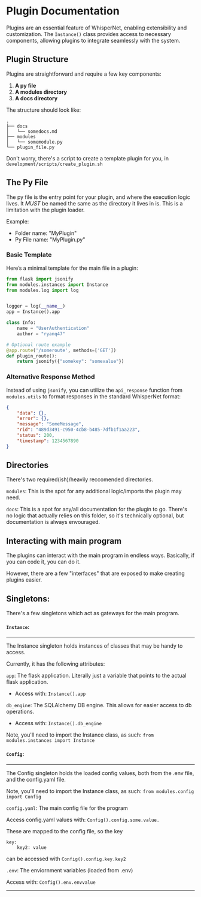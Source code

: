 

# Plugin Documentation

Plugins are an essential feature of WhisperNet, enabling extensibility and customization. The `Instance()` class provides access to necessary components, allowing plugins to integrate seamlessly with the system.

## Plugin Structure

Plugins are straightforward and require a few key components:

1. **A py file**
2. **A modules directory**
3. **A docs directory**

The structure should look like:

```
.
├── docs
│   └── somedocs.md
├── modules
│   └── somemodule.py
└── plugin_file.py
```

Don't worry, there's a script to create a template plugin for you, in `development/scripts/create_plugin.sh`

## The Py File

The py file is the entry point for your plugin, and where the execution logic lives. It *MUST* be named the same as the directory it lives in is. This is a limitation with the plugin loader.

Example: 
 
- Folder name: "MyPlugin"
- Py File name: "MyPlugin.py"

### Basic Template

Here’s a minimal template for the main file in a plugin:

```python
from flask import jsonify
from modules.instances import Instance
from modules.log import log


logger = log(__name__)
app = Instance().app

class Info:
    name = "UserAuthentication"
    author = "ryanq47"

# Optional route example
@app.route('/someroute', methods=['GET'])
def plugin_route():
    return jsonify({"somekey": "somevalue"})
```

### Alternative Response Method

Instead of using `jsonify`, you can utilize the `api_response` function from `modules.utils` to format responses in the standard WhisperNet format:

```json
{
    "data": {},
    "error": {},
    "message": "SomeMessage",
    "rid": "489d3491-c950-4cb8-b485-7dfb1f1aa223",
    "status": 200,
    "timestamp": 1234567890
}
```
## Directories

There's two required(ish)/heavily reccomended directories.

`modules`:
This is the spot for any additional logic/imports the plugin may need. 

`docs`:
This is a spot for any/all documentation for the plugin to go. There's no logic that actually relies on this folder, so it's technically optional, but documentation is always envouraged. 



## Interacting with main program

The plugins can interact with the main program in endless ways. Basically, if you can code it, you can do it. 

However, there are a few "interfaces" that are exposed to make creating plugins easier.

## Singletons:

There's a few singletons which act as gateways for the main program.

#### `Instance`:
---

The Instance singleton holds instances of classes that may be handy to access.

Currently, it has the following attributes:

`app`: The flask application. Literally just a variable that points to the actual flask application. 

- Access with: `Instance().app`


`db_engine`: The SQLAlchemy DB engine. This allows for easier access to db operations. 

- Access with: `Instance().db_engine`


Note, you'll need to import the Instance class, as such:
`from modules.instances import Instance`


#### `Config`:
---

The Config singleton holds the loaded config values, both from the .env file, and the config.yaml file. 


Note, you'll need to import the Instance class, as such:
`from modules.config import Config`

`config.yaml`: The main config file for the program

Access config.yaml values with:
`Config().config.some.value.`

These are mapped to the config file, so the key

```
key:
    key2: value

```
can be accessed with `Config().config.key.key2`

`.env`: The enviornment variables (loaded from .env)


Access with: `Config().env.envvalue`


---